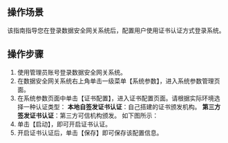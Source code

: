 ## 操作场景
该指南指导您在登录数据安全网关系统后，配置用户使用证书认证方式登录系统。

## 操作步骤

1. 使用管理员账号登录数据安全网关系统。
2. 在数据安全网关系统右上角单击一级菜单【系统参数】，进入系统参数管理页面。
3. 在系统参数页面中单击【证书配置】，进入证书配置页面。请根据实际环境选择一种认证类型：
**本地自签发证书认证**：自己搭建的证书颁发机构。
**第三方签发证书认证**：第三方可信机构颁发。
如下图所示：
4. 单击【启动】，即可开启证书认证。
5. 开启证书认证后，单击【保存】即可保存该配置信息。
